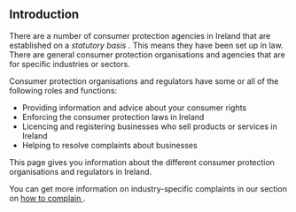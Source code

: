 ##  Introduction

There are a number of consumer protection agencies in Ireland that are
established on a _statutory basis_ . This means they have been set up in law.
There are general consumer protection organisations and agencies that are for
specific industries or sectors.

Consumer protection organisations and regulators have some or all of the
following roles and functions:

  * Providing information and advice about your consumer rights 
  * Enforcing the consumer protection laws in Ireland 
  * Licencing and registering businesses who sell products or services in Ireland 
  * Helping to resolve complaints about businesses 

This page gives you information about the different consumer protection
organisations and regulators in Ireland.

You can get more information on industry-specific complaints in our section on
[ how to complain ](/en/consumer/how-to-complain/how-to-make-a-complaint/) .
